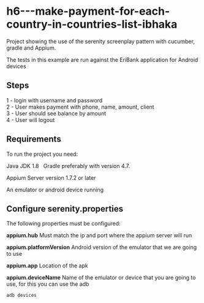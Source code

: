 ﻿# h6---make-payment-for-each-country-in-countries-list-ibhaka


Project showing the use of the serenity screenplay pattern with cucumber, gradle and Appium.

The tests in this example are run against the EriBank application for Android devices

## Steps
1 - login with username and password <br/>
2 - User makes payment with phone, name, amount, client <br/>
3 - User should see balance by amount <br/>
4 - User will logout <br/>

  
## Requirements

To run the project you need:

Java JDK 1.8
 
Gradle preferably with version 4.7.

Appium Server version 1.7.2 or later

An emulator or android device running

## Configure serenity.properties

The following properties must be configured:

**appium.hub** Must match the ip and port where the appium server will run

**appium.platformVersion** Android version of the emulator that we are going to use

**appium.app** Location of the apk

**appium.deviceName** Name of the emulator or device that you are going to use, for this you can use the adb

    adb devices

